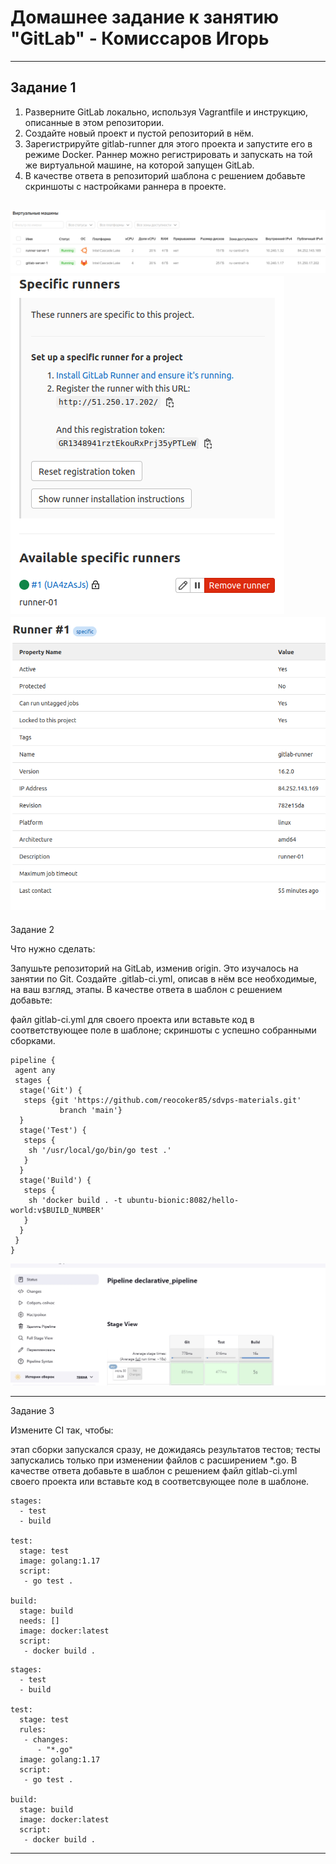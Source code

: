 # Домашнее задание к занятию "GitLab" - Комиссаров Игорь

---

## Задание 1

1. Разверните GitLab локально, используя Vagrantfile и инструкцию, описанные в этом репозитории.
2. Создайте новый проект и пустой репозиторий в нём.
3. Зарегистрируйте gitlab-runner для этого проекта и запустите его в режиме Docker. Раннер можно регистрировать и запускать на той же виртуальной машине, на которой запущен GitLab.
4. В качестве ответа в репозиторий шаблона с решением добавьте скриншоты с настройками раннера в проекте.

![3.png](https://github.com/reocoker85/8-01-git-hw/blob/main/8-03-GitLab/img/3.png)
![1.png](https://github.com/reocoker85/8-01-git-hw/blob/main/8-03-GitLab/img/1.png)
![2.png](https://github.com/reocoker85/8-01-git-hw/blob/main/8-03-GitLab/img/2.png)
---

Задание 2

Что нужно сделать:

Запушьте репозиторий на GitLab, изменив origin. Это изучалось на занятии по Git.
Создайте .gitlab-ci.yml, описав в нём все необходимые, на ваш взгляд, этапы.
В качестве ответа в шаблон с решением добавьте:

файл gitlab-ci.yml для своего проекта или вставьте код в соответствующее поле в шаблоне;
скриншоты с успешно собранными сборками.

```
pipeline {
 agent any
 stages {
  stage('Git') {
   steps {git 'https://github.com/reocoker85/sdvps-materials.git'
           branch 'main'}
  }
  stage('Test') {
   steps {
    sh '/usr/local/go/bin/go test .'
   }
  }
  stage('Build') {
   steps {
    sh 'docker build . -t ubuntu-bionic:8082/hello-world:v$BUILD_NUMBER'
   }
  }
 }
}
```

![Screenshot_4.jpg](https://github.com/reocoker85/8-01-git-hw/blob/main/8-02-CICD-hw/img/Screenshot_4.jpg)


---

Задание 3

Измените CI так, чтобы:

этап сборки запускался сразу, не дожидаясь результатов тестов;
тесты запускались только при изменении файлов с расширением *.go.
В качестве ответа добавьте в шаблон с решением файл gitlab-ci.yml своего проекта или вставьте код в соответсвующее поле в шаблоне.
```
stages:
  - test
  - build

test:
  stage: test
  image: golang:1.17
  script:
   - go test .

build:
  stage: build
  needs: []
  image: docker:latest
  script:
   - docker build .
```
```
stages:
  - test
  - build

test:
  stage: test
  rules:
   - changes:
      - "*.go"
  image: golang:1.17
  script:
   - go test .

build:
  stage: build
  image: docker:latest
  script:
   - docker build .
```


---


